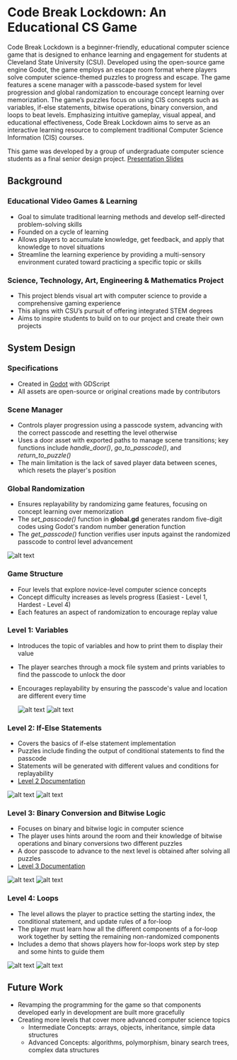 # Code Break Lockdown: An Educational CS Game

Code Break Lockdown is a beginner-friendly, educational computer science game that is designed to enhance learning and engagement for students at Cleveland State University (CSU). Developed using the open-source game engine Godot, the game employs an escape room format where players solve computer science-themed puzzles to progress and escape. The game features a scene manager with a passcode-based system for level progression and global randomization to encourage concept learning over memorization. The game’s puzzles focus on using CIS concepts such as variables, if-else statements, bitwise operations, binary conversion, and loops to beat levels. Emphasizing intuitive gameplay, visual appeal, and educational effectiveness, Code Break Lockdown aims to serve as an interactive learning resource to complement traditional Computer Science Information (CIS) courses.

This game was developed by a group of undergraduate computer science students as a final senior design project. 
[Presentation Slides](https://github.com/sidneyzweifel/Senior-Design-Game-Files/blob/main/Senior%20Design%20Documents/Final%20Senior%20Design%20Presentation.pdf)

## Background
### Educational Video Games & Learning
* Goal to simulate traditional learning methods and develop self-directed problem-solving skills
* Founded on a cycle of learning
* Allows players to accumulate knowledge, get feedback, and apply that knowledge to novel situations 
* Streamline the learning experience by providing a multi-sensory environment curated toward practicing a specific topic or skills

### Science, Technology, Art, Engineering & Mathematics Project
* This project blends visual art with computer science to provide a comprehensive gaming experience
* This aligns with CSU’s pursuit of offering integrated STEM degrees
* Aims to inspire students to build on to our project and create their own projects

## System Design
### Specifications
* Created in [Godot](https://godotengine.org/download/windows/) with GDScript 
* All assets are open-source or original creations made by contributors
### Scene Manager
* Controls player progression using a passcode system, advancing with the correct passcode and resetting the level otherwise
* Uses a door asset with exported paths to manage scene transitions; key functions include *handle_door()*, *go_to_passcode()*, and *return_to_puzzle()*
* The main limitation is the lack of saved player data between scenes, which resets the player's position
### Global Randomization
* Ensures replayability by randomizing game features, focusing on concept learning over memorization
* The *set_passcode()* function in **global.gd** generates random five-digit codes using Godot's random number generation function
* The *get_passcode()* function verifies user inputs against the randomized passcode to control level advancement

![alt text](https://github.com/sidneyzweifel/Senior-Design-Game-Files/blob/main/Images/manager_screenshot.png)

### Game Structure
* Four levels that explore novice-level computer science concepts
* Concept difficulty increases as levels progress (Easiest - Level 1, Hardest - Level 4) 
* Each features an aspect of randomization to encourage replay value

### Level 1: Variables
* Introduces the topic of variables and how to print them to display their value
* The player searches through a mock file system and prints variables to find the passcode to unlock the door 
* Encourages replayability by ensuring the passcode's value and location are different every time
  
  ![alt text](https://github.com/sidneyzweifel/Senior-Design-Game-Files/blob/main/Images/puzz1_screenshot1.png)
  ![alt text](https://github.com/sidneyzweifel/Senior-Design-Game-Files/blob/main/Images/puzz1_screenshot2.png)

### Level 2: If-Else Statements
* Covers the basics of if-else statement implementation
* Puzzles include finding the output of conditional statements to find the passcode
* Statements will be generated with different values and conditions for replayability
* [Level 2 Documentation](https://github.com/sidneyzweifel/Senior-Design-Game-Files/blob/main/Senior%20Design%20Documents/Level%20Two%20(Puzzle2_TEST.tscn)%20Documentation%20-%20Sheet1.pdf)
  
![alt text](https://github.com/sidneyzweifel/Senior-Design-Game-Files/blob/main/Images/puzz2_screenshot1.png)
![alt text](https://github.com/sidneyzweifel/Senior-Design-Game-Files/blob/main/Images/puzz2_screenshot2.png)

### Level 3: Binary Conversion and Bitwise Logic
* Focuses on binary and bitwise logic in computer science                        
* The player uses hints around the room and their knowledge of bitwise operations and binary conversions two different puzzles
* A door passcode to advance to the next level is obtained after solving all puzzles
* [Level 3 Documentation](https://github.com/sidneyzweifel/Senior-Design-Game-Files/blob/main/Senior%20Design%20Documents/Level%20Three%20(Puzzle3_TEST.tscn)%20Documentation%20-%20Sheet1.pdf)
  
![alt text](https://github.com/sidneyzweifel/Senior-Design-Game-Files/blob/main/Images/puzz3_screenshot1.png)
![alt text](https://github.com/sidneyzweifel/Senior-Design-Game-Files/blob/main/Images/puzz3_screenshot2.png)

### Level 4: Loops
* The level allows the player to practice setting the starting index, the conditional statement, and update rules of a for-loop
* The player must learn how all the different components of a for-loop work together by setting the remaining non-randomized components 
* Includes a demo that shows players how for-loops work step by step and some hints to guide them
  
![alt text](https://github.com/sidneyzweifel/Senior-Design-Game-Files/blob/main/Images/puzz4_screenshot1.png)
![alt text](https://github.com/sidneyzweifel/Senior-Design-Game-Files/blob/main/Images/puzz4_screenshot2.png)

## Future Work
* Revamping the programming for the game so that components developed early in development are built more gracefully
* Creating more levels that cover more advanced computer science topics
    * Intermediate Concepts: arrays, objects, inheritance, simple data structures
    * Advanced Concepts: algorithms, polymorphism, binary search trees, complex data structures
